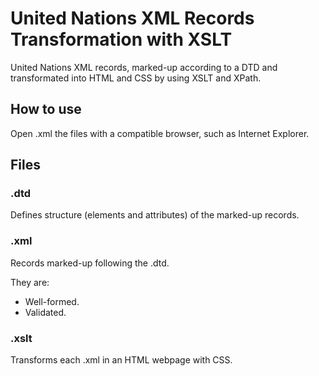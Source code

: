 # United Nations XML Records Transformation with XSLT

United Nations XML records, marked-up according to a DTD and transformated into HTML and CSS by using XSLT and XPath.

## How to use
Open .xml the files with a compatible browser, such as Internet Explorer.
## Files
### .dtd
Defines structure (elements and attributes) of the marked-up records.
### .xml
Records marked-up following the .dtd.

They are:
  - Well-formed.
  - Validated.
### .xslt
Transforms each .xml in an HTML webpage with CSS.
